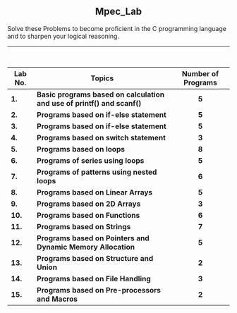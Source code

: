 <h2 style="text-align: center;"> Mpec_Lab</h2>
Solve these Problems to become proficient in the C programming language and to sharpen your logical reasoning.
<br><hr><br/>



|**Lab No.**|**Topics**|**Number of Programs**|
| - | - | :-: |
|**1.**|**Basic programs based on calculation and use of printf() and scanf()**|**5**|
|**2.**|**Programs based on if-else statement**|**5**|
|**3.**|**Programs based on if-else statement**|**5**|
|**4.**|**Programs based on switch statement**|**3**|
|**5.**|**Programs based on loops**|**8**|
|**6.**|**Programs of series using loops**|**5**|
|**7.**|**Programs of patterns using nested loops**|**6**|
|**8.**|**Programs based on Linear Arrays**|**5**|
|**9.**|**Programs based on 2D Arrays**|**3**|
|**10.**|**Programs based on Functions**|**6**|
|**11.**|**Programs based on Strings**|**7**|
|**12.**|**Programs based on Pointers and Dynamic Memory Allocation**|**5**|
|**13.**|**Programs based on Structure and Union**|**2**|
|**14.**|**Programs based on File Handling**|**3**|
|**15.**|**Programs based on Pre-processors and Macros**|**2**|



